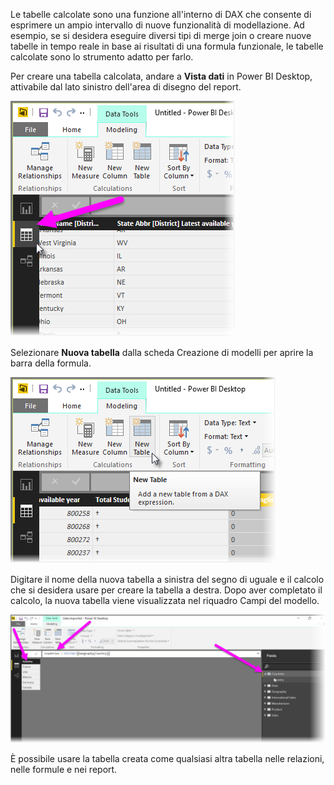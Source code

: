 Le tabelle calcolate sono una funzione all'interno di DAX che consente di esprimere un ampio intervallo di nuove funzionalità di modellazione. Ad esempio, se si desidera eseguire diversi tipi di merge join o creare nuove tabelle in tempo reale in base ai risultati di una formula funzionale, le tabelle calcolate sono lo strumento adatto per farlo.

Per creare una tabella calcolata, andare a **Vista dati** in Power BI Desktop, attivabile dal lato sinistro dell'area di disegno del report.

![](media/2-6-create-calculated-tables/2-6_1.png)

Selezionare **Nuova tabella** dalla scheda Creazione di modelli per aprire la barra della formula.

![](media/2-6-create-calculated-tables/2-6_1b.png)

Digitare il nome della nuova tabella a sinistra del segno di uguale e il calcolo che si desidera usare per creare la tabella a destra. Dopo aver completato il calcolo, la nuova tabella viene visualizzata nel riquadro Campi del modello.

![](media/2-6-create-calculated-tables/2-6_2.png)

È possibile usare la tabella creata come qualsiasi altra tabella nelle relazioni, nelle formule e nei report.

